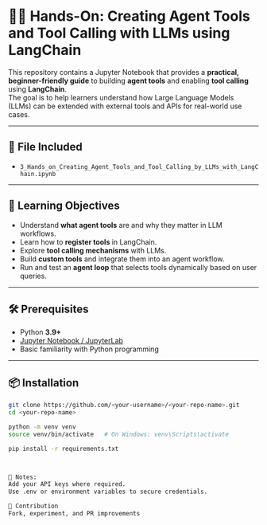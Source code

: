 
# 🧑‍💻 Hands-On: Creating Agent Tools and Tool Calling with LLMs using LangChain

This repository contains a Jupyter Notebook that provides a **practical, beginner-friendly guide** to building **agent tools** and enabling **tool calling** using **LangChain**.  
The goal is to help learners understand how Large Language Models (LLMs) can be extended with external tools and APIs for real-world use cases.

---

## 📂 File Included
- `3_Hands_on_Creating_Agent_Tools_and_Tool_Calling_by_LLMs_with_LangChain.ipynb`

---

## 🚀 Learning Objectives
- Understand **what agent tools** are and why they matter in LLM workflows.  
- Learn how to **register tools** in LangChain.  
- Explore **tool calling mechanisms** with LLMs.  
- Build **custom tools** and integrate them into an agent workflow.  
- Run and test an **agent loop** that selects tools dynamically based on user queries.

---

## 🛠️ Prerequisites
- Python **3.9+**  
- [Jupyter Notebook / JupyterLab](https://jupyter.org/)  
- Basic familiarity with Python programming  

---

## 📦 Installation
```bash
git clone https://github.com/<your-username>/<your-repo-name>.git
cd <your-repo-name>

python -m venv venv
source venv/bin/activate   # On Windows: venv\Scripts\activate

pip install -r requirements.txt



📌 Notes:
Add your API keys where required.
Use .env or environment variables to secure credentials.

🤝 Contribution
Fork, experiment, and PR improvements
